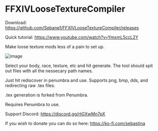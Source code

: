 # FFXIVLooseTextureCompiler

Download: https://github.com/Sebane1/FFXIVLooseTextureCompiler/releases

Quick tutorial: https://www.youtube.com/watch?v=YmxmL5ccL2Y

Make loose texture mods less of a pain to set up.

![image](https://i.gyazo.com/184de5794ad0a74812d452d6e472374d.png)

Select your body, race, texture, etc and hit generate. The tool should spit out files with all the nessecary path names.

Just hit rediscover in penumbra and use.
Supports png, bmp, dds, and redirecting raw .tex files.

.tex generation is forked from Penumbra.

Requires Penumbra to use.

Support Discord: https://discord.gg/rtGXwMn7pX

If you wish to donate you can do so here: https://ko-fi.com/sebastina
